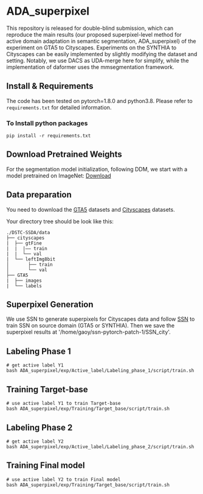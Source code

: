 # ADA_superpixel
This repository is released for double-blind submission, which can reproduce the main results (our proposed superpixel-level method for active domain adaptation in semantic segmentation, ADA_superpixel) of the experiment on GTA5 to Cityscapes. Experiments on the SYNTHIA to Cityscapes can be easily implemented by slightly modifying the dataset and setting. Notably, we use DACS as UDA-merge here for simplify, while the implementation of daformer uses the mmsegmentation framework.

## Install & Requirements

The code has been tested on pytorch=1.8.0 and python3.8. Please refer to ``requirements.txt`` for detailed information.

### To Install python packages
```
pip install -r requirements.txt
```

## Download Pretrained Weights
For the segmentation model initialization, following DDM, we start with a model pretrained on ImageNet: [Download](http://vllab.ucmerced.edu/ytsai/CVPR18/DeepLab_resnet_pretrained_init-f81d91e8.pth)


## Data preparation
You need to download the [GTA5](https://download.visinf.tu-darmstadt.de/data/from_games/) datasets and [Cityscapes](https://www.cityscapes-dataset.com/) datasets.

Your directory tree should be look like this:
```
./DSTC-SSDA/data
├── cityscapes
|  ├── gtFine
|  |  |—— train
|  |  └── val
|  └── leftImg8bit
│       ├── train
│       └── val
├── GTA5
|  ├── images
|  └── labels 
```

## Superpixel Generation
We use SSN to generate superpixels for Cityscapes data and follow [SSN](https://github.com/perrying/ssn-pytorch) to train SSN on source domain (GTA5 or SYNTHIA). Then we save the superpixel results at '/home/gaoy/ssn-pytorch-patch-1/SSN_city'.

## Labeling Phase 1 

```
# get active label Y1
bash ADA_superpixel/exp/Active_label/Labeling_phase_1/script/train.sh
```

## Training Target-base

```
# use active label Y1 to train Target-base
bash ADA_superpixel/exp/Training/Target_base/script/train.sh
```

## Labeling Phase 2

```
# get active label Y2
bash ADA_superpixel/exp/Active_label/Labeling_phase_2/script/train.sh
```

## Training Final model

```
# use active label Y2 to train Final model
bash ADA_superpixel/exp/Training/Target_base/script/train.sh
```











